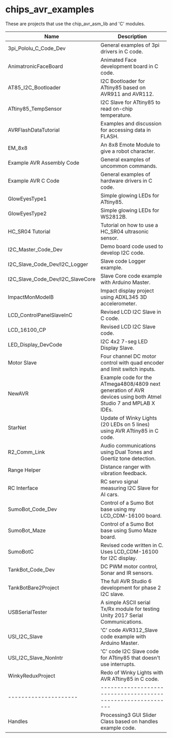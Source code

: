 chips_avr_examples
==================

These are projects that use the chip_avr_asm_lib and 'C' modules.  

|        Name         | Description                                                |
|---------------------|------------------------------------------------------------|
|3pi_Pololu_C_Code_Dev | General examples of 3pi drivers in C code.|   
|AnimatronicFaceBoard | Animated Face development board in C code.|
|AT85_I2C_Bootloader | I2C Bootloader for ATtiny85 based on AVR911 and AVR112.|   
|ATtiny85_TempSensor | I2C Slave for ATtiny85 to read on-chip temperature.|   
|AVRFlashDataTutorial| Examples and discussion for accessing data in FLASH.|   
|EM_8x8 | An 8x8 Emote Module to give a robot character.|
|Example AVR Assembly Code | General examples of uncommon commands.|
|Example AVR C Code | General examples of hardware drivers in C code.|
|GlowEyesType1| Simple glowing LEDs for ATtiny85.|  
|GlowEyesType2| Simple glowing LEDs for WS2812B.|  
|HC_SR04 Tutorial| Tutorial on how to use a HC_SR04 ultrasonic sensor.|  
|I2C_Master_Code_Dev | Demo board code used to develop I2C code.|   
|I2C_Slave_Code_Dev/I2C_Logger | Slave code Logger example.|   
|I2C_Slave_Code_Dev/I2C_SlaveCore | Slave Core code example with Arduino Master.|
|ImpactMonModelB | Impact display project using ADXL345 3D accelerometer.|
|LCD_ControlPanelSlaveInC | Revised LCD I2C Slave in C code.|
|LCD_16100_CP| Revised LCD I2C Slave code.|
|LED_Display_DevCode | I2C 4x2 7-seg LED Display Slave.|
|Motor Slave| Four channel DC motor control with quad encoder and limit switch inputs.|  
|NewAVR| Example code for the ATmega4808/4809 next generation of AVR devices using both Atmel Studio 7 and MPLAB X IDEs.|  
|StarNet | Update of Winky Lights (20 LEDs on 5 lines) using AVR ATtiny85 in C code.|
|R2_Comm_Link | Audio communications using Dual Tones and Goertiz tone detection.|
|Range Helper| Distance ranger with vibration feedback.|  
|RC Interface| RC servo signal measuring I2C Slave for AI cars.|  
|SumoBot_Code_Dev | Control of a Sumo Bot base using my LCD_CDM-16100 board.|
|SumoBot_Maze | Control of a Sumo Bot base using Sumo Maze board.|
|SumoBotC | Revised code written in C. Uses LCD_CDM-16100 for I2C display.|
|TankBot_Code_Dev | DC PWM motor control, Sonar and IR sensors.|
|TankBotBare2Project | The full AVR Studio 6 development for phase 2 I2C slave.|
|USBSerialTester| A simple ASCII serial Tx/Rx module for testing Unity 2017 Serial Communications.|  
|USI_I2C_Slave | 'C' code AVR312_Slave code example with Arduino Master.|
|USI_I2C_Slave_NonIntr | 'C' code I2C Slave code for ATtiny85 that doesn't use interrupts.|
|WinkyReduxProject | Redo of Winky Lights with AVR ATtiny85 in C code.|
|---------------------|------------------------------------------------------------|
|Handles| Processing3 GUI Slider Class based on handles example code.|  

